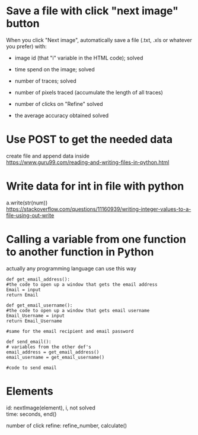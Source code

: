 # Save a file with click "next image" button    

When you click "Next image", automatically save a file (.txt, .xls or whatever you prefer) with:    

- image id (that "i" variable in the HTML code); solved   
- time spend on the image; solved     
- number of traces; solved    


- number of pixels traced (accumulate the length of all traces)    


- number of clicks on "Refine"   solved    
- the average accuracy obtained    solved    

# Use POST to get the needed data    
create file and append data inside    
https://www.guru99.com/reading-and-writing-files-in-python.html     

# Write data for int in file with python       
a.write(str(num))     
https://stackoverflow.com/questions/11160939/writing-integer-values-to-a-file-using-out-write     

# Calling a variable from one function to another function in Python    
actually any programming language can use this way   

    def get_email_address():
    #the code to open up a window that gets the email address
    Email = input
    return Email

    def get_email_username():
    #the code to open up a window that gets email username
    Email_Username = input
    return Email_Username

    #same for the email recipient and email password

    def send_email():
    # variables from the other def's
    email_address = get_email_address()
    email_username = get_email_username()

    #code to send email
    
   
   
# Elements   
id: nextImage(element), i, not solved    
time: seconds, end()    

number of click refine: refine_number, calculate()   






